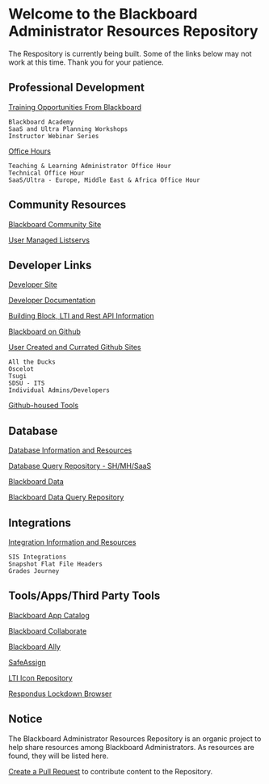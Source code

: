 # Welcome to the Blackboard Administrator Resources Repository

The Respository is currently being built. Some of the links below may not work at this time. Thank you for your patience. 

## Professional Development

[Training Opportunities From Blackboard](/training.md)

    Blackboard Academy
    SaaS and Ultra Planning Workshops
    Instructor Webinar Series
    
[Office Hours](/officehours.md)

    Teaching & Learning Administrator Office Hour
    Technical Office Hour
    SaaS/Ultra - Europe, Middle East & Africa Office Hour

## Community Resources

[Blackboard Community Site](https://community.blackboard.com/home)

[User Managed Listservs](listservs.md)

## Developer Links

[Developer Site](https://developer.blackboard.com/)

[Developer Documentation](https://docs.blackboard.com/)

[Building Block, LTI and Rest API Information](developer/lti_restapi.md)

[Blackboard on Github](https://github.com/blackboard)

[User Created and Currated Github Sites](developer/githublinks.md)

    All the Ducks
    Oscelot
    Tsugi
    SDSU - ITS
    Individual Admins/Developers
    
[Github-housed Tools](integrations/toolweblinks.md)

## Database

[Database Information and Resources](developer/databases.md)

[Database Query Repository - SH/MH/SaaS](https://carolynponce.github.io/Bb-DBQueryRepository/)

[Blackboard Data](integrations/BbData.md)

[Blackboard Data Query Repository](https://github.com/blackboard/BBDN-BlackboardData-Queries)

## Integrations

[Integration Information and Resources](integrations/sis.md)

    SIS Integrations
    Snapshot Flat File Headers
    Grades Journey

## Tools/Apps/Third Party Tools

[Blackboard App Catalog](https://appcatalog.blackboard.com/)

[Blackboard Collaborate](https://www.blackboard.com/teaching-learning/collaboration-web-conferencing/blackboard-collaborate)

[Blackboard Ally](integrations/BbAlly.md)

[SafeAssign](https://www.blackboard.com/teaching-learning/learning-management/safe-assign)

[LTI Icon Repository](https://carolynponce.github.io/Bb-lti-icons/)

[Respondus Lockdown Browser](integrations/Respondus.md)

## Notice

The Blackboard Administrator Resources Repository is an organic project to help share resources among Blackboard Administrators. 
As resources are found, they will be listed here. 

[Create a Pull Request](https://docs.github.com/en/pull-requests/collaborating-with-pull-requests/proposing-changes-to-your-work-with-pull-requests/creating-a-pull-request) to contribute content to the Repository. 
